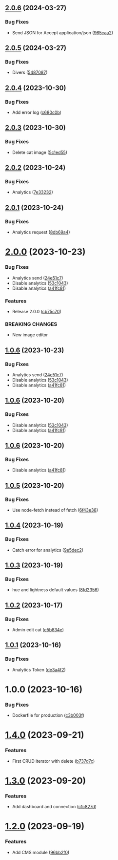 ## [2.0.6](https://github.com/cataas/cataas/compare/v2.0.5...v2.0.6) (2024-03-27)


### Bug Fixes

* Send JSON for Accept application/json ([965caa2](https://github.com/cataas/cataas/commit/965caa2c3172bffbf3a30f761a251a0d9879476b))

## [2.0.5](https://github.com/cataas/cataas/compare/v2.0.4...v2.0.5) (2024-03-27)


### Bug Fixes

* Divers ([5487087](https://github.com/cataas/cataas/commit/5487087472fe10ff5a752dae15a0a78085266f39))

## [2.0.4](https://github.com/cataas/cataas/compare/v2.0.3...v2.0.4) (2023-10-30)


### Bug Fixes

* Add error log ([c680c0b](https://github.com/cataas/cataas/commit/c680c0bc164eb2fa78d66bf755e6ded01c32c626))

## [2.0.3](https://github.com/cataas/cataas/compare/v2.0.2...v2.0.3) (2023-10-30)


### Bug Fixes

* Delete cat image ([5c1ed55](https://github.com/cataas/cataas/commit/5c1ed55c76a54b6f49c1bc90dbfbe585aea65c48))

## [2.0.2](https://github.com/cataas/cataas/compare/v2.0.1...v2.0.2) (2023-10-24)


### Bug Fixes

* Analytics ([7e33232](https://github.com/cataas/cataas/commit/7e33232eeb950e48bc38c539811063b58a2efb46))

## [2.0.1](https://github.com/cataas/cataas/compare/v2.0.0...v2.0.1) (2023-10-24)


### Bug Fixes

* Analytics request ([8db69a4](https://github.com/cataas/cataas/commit/8db69a44aa2252120845f9474c46b245f552c422))

# [2.0.0](https://github.com/cataas/cataas/compare/v1.0.5...v2.0.0) (2023-10-23)


### Bug Fixes

* Analytics send ([24e51c7](https://github.com/cataas/cataas/commit/24e51c7d5beb17a2c119972305a9937812a2bdb4))
* Disable analytics ([53c1043](https://github.com/cataas/cataas/commit/53c10438ec2997c795b2d11b263da8981eb89c1d))
* Disable analytics ([a41fc81](https://github.com/cataas/cataas/commit/a41fc81ca3106eda7bc03515b4ed5da9017f5836))


### Features

* Release 2.0.0 ([cb75c70](https://github.com/cataas/cataas/commit/cb75c70107d9664a4cbd855e3b805804fc5da55e))


### BREAKING CHANGES

* New image editor

## [1.0.6](https://github.com/cataas/cataas/compare/v1.0.5...v1.0.6) (2023-10-23)


### Bug Fixes

* Analytics send ([24e51c7](https://github.com/cataas/cataas/commit/24e51c7d5beb17a2c119972305a9937812a2bdb4))
* Disable analytics ([53c1043](https://github.com/cataas/cataas/commit/53c10438ec2997c795b2d11b263da8981eb89c1d))
* Disable analytics ([a41fc81](https://github.com/cataas/cataas/commit/a41fc81ca3106eda7bc03515b4ed5da9017f5836))

## [1.0.6](https://github.com/cataas/cataas/compare/v1.0.5...v1.0.6) (2023-10-20)


### Bug Fixes

* Disable analytics ([53c1043](https://github.com/cataas/cataas/commit/53c10438ec2997c795b2d11b263da8981eb89c1d))
* Disable analytics ([a41fc81](https://github.com/cataas/cataas/commit/a41fc81ca3106eda7bc03515b4ed5da9017f5836))

## [1.0.6](https://github.com/cataas/cataas/compare/v1.0.5...v1.0.6) (2023-10-20)


### Bug Fixes

* Disable analytics ([a41fc81](https://github.com/cataas/cataas/commit/a41fc81ca3106eda7bc03515b4ed5da9017f5836))

## [1.0.5](https://github.com/cataas/cataas/compare/v1.0.4...v1.0.5) (2023-10-20)


### Bug Fixes

* Use node-fetch instead of fetch ([6f43e38](https://github.com/cataas/cataas/commit/6f43e38446c39dd736e138539df3a1518f5fcdf9))

## [1.0.4](https://github.com/cataas/cataas/compare/v1.0.3...v1.0.4) (2023-10-19)


### Bug Fixes

* Catch error for analytics ([9e5dec2](https://github.com/cataas/cataas/commit/9e5dec2c9f9c23838aab2e9ef485cc6b9b9b3817))

## [1.0.3](https://github.com/cataas/cataas/compare/v1.0.2...v1.0.3) (2023-10-19)


### Bug Fixes

* hue and lightness default values ([8fd2356](https://github.com/cataas/cataas/commit/8fd23567e3a344ee3aca9a49b72a6547bd7ecabd))

## [1.0.2](https://github.com/cataas/cataas/compare/v1.0.1...v1.0.2) (2023-10-17)


### Bug Fixes

* Admin edit cat ([e5b834e](https://github.com/cataas/cataas/commit/e5b834e3b326d4dd6581b90e79c7969c104abfdd))

## [1.0.1](https://github.com/cataas/cataas/compare/v1.0.0...v1.0.1) (2023-10-16)


### Bug Fixes

* Analytics Token ([de3a4f2](https://github.com/cataas/cataas/commit/de3a4f2d64b5020fbe6b864ed1a3b81a3be8d444))

# 1.0.0 (2023-10-16)


### Bug Fixes

* Dockerfile for production ([c3b003f](https://github.com/cataas/cataas/commit/c3b003f00b7b9a170ddfd3db22dda01005802776))

# [1.4.0](https://github.com/boutdecode/site-template/compare/v1.3.0...v1.4.0) (2023-09-21)


### Features

* First CRUD iterator with delete ([b737d7c](https://github.com/boutdecode/site-template/commit/b737d7c7b9bfa995c4acacb13e321f7137aba32e))

# [1.3.0](https://github.com/boutdecode/site-template/compare/v1.2.0...v1.3.0) (2023-09-20)


### Features

* Add dashboard and connection ([c1c827d](https://github.com/boutdecode/site-template/commit/c1c827d759f7fb8db1ee8ee94c3b5c0d914a6500))

# [1.2.0](https://github.com/boutdecode/site-template/compare/v1.1.0...v1.2.0) (2023-09-19)


### Features

* Add CMS module ([96bb2f0](https://github.com/boutdecode/site-template/commit/96bb2f09c9392f3d8fe6b1997e3ed5919e473c32))
